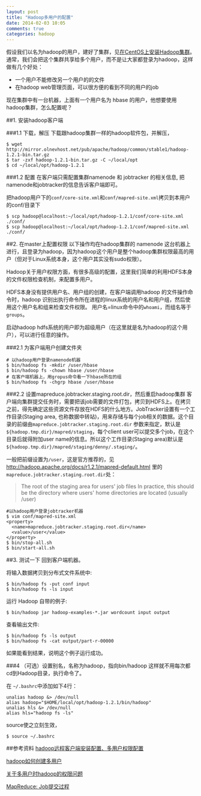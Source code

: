 ```yaml
---
layout: post
title: "Hadoop多用户的配置"
date: 2014-02-03 10:05
comments: true
categories: hadoop
---
```

假设我们以名为hadoop的用户，建好了集群，见[在CentOS上安装Hadoop集群](http://www.yanjiuyanjiu.com/blog/20140202)。通常，我们会把这个集群共享给多个用户，而不是让大家都登录为hadoop，这样做有几个好处：

* 一个用户不能修改另一个用户的的文件
* 在hadoop web管理页面，可以很方便的看到不同的用户的job

现在集群中有一台机器，上面有一个用户名为 hbase 的用户，他想要使用hadoop集群，怎么配置呢？

##1. 安装hadoop客户端

###1.1 下载，解压
下载跟hadoop集群一样的hadoop软件包，并解压，

    $ wget http://mirror.olnevhost.net/pub/apache/hadoop/common/stable1/hadoop-1.2.1-bin.tar.gz
    $ tar -zxf hadoop-1.2.1-bin.tar.gz -C ~/local/opt
    $ cd ~/local/opt/hadoop-1.2.1

###1.2 配置
在客户端只需配置集群namenode 和 jobtracker 的相关信息, 把namenode和jobtracker的信息告诉客户端即可。

把hadoop用户下的`conf/core-site.xml`和`conf/mapred-site.xml`拷贝到本用户的conf/目录下


    $ scp hadoop@localhost:~/local/opt/hadoop-1.2.1/conf/core-site.xml ./conf/
    $ scp hadoop@localhost:~/local/opt/hadoop-1.2.1/conf/mapred-site.xml ./conf/

<!-- more -->

##2. 在master上配置权限
以下操作均在hadoop集群的 namenode 这台机器上进行，且登录为hadoop，因为hadoop这个用户是整个hadoop集群权限最高的用户（但对于Linux系统本身，这个用户其实没有sudo权限）。

Hadoop关于用户权限方面，有很多高级的配置，这里我们简单的利用HDFS本身的文件权限检查机制，来配置多用户。

HDFS本身没有提供用户名、用户组的创建，在客户端调用hadoop 的文件操作命令时，hadoop 识别出执行命令所在进程的linux系统的用户名和用户组，然后使用这个用户名和组来检查文件权限。 用户名=linux命令中的`whoami`，而组名等于`groups`。 

启动hadoop hdfs系统的用户即为超级用户（在这里就是名为hadoop的这个用户），可以进行任意的操作。


###2.1 为客户端用户创建文件夹

    # 以hadoop用户登录namenode机器
    $ bin/hadoop fs -mkdir /user/hbase
    $ bin/hadoop fs -chown hbase /user/hbase
    # 在客户端机器上，用gropus命令看一下hbase所在的组
    $ bin/hadoop fs -chgrp hbase /user/hbase

###2.2 设置mapreduce.jobtracker.staging.root.dir，然后重启hadoop集群
客户端向集群提交任务时，需要把该job需要的文件打包，拷贝到HDFS上。在拷贝之前，得先确定这些资源文件存放在HDFS的什么地方。JobTracker设置有一个工作目录(Staging area, 也称数据中转站)，用来存储与每个job相关的数据。这个目录的前缀由`mapreduce.jobtracker.staging.root.dir` 参数来指定，默认是`${hadoop.tmp.dir}/mapred/staging`，每个client user可以提交多个job，在这个目录后就得附加user name的信息。所以这个工作目录(Staging area)默认是`${hadoop.tmp.dir}/mapred/staging/denny/.staging/`。

一般把前缀设置为`/user`，这是官方推荐的，见 <http://hadoop.apache.org/docs/r1.2.1/mapred-default.html> 里的`mapreduce.jobtracker.staging.root.dir`处：

> The root of the staging area for users' job files In practice, this should be the directory where users' home directories are located (usually /user)

    #以hadoop用户登录jobtracker机器
    $ vim conf/mapred-site.xml
    <property>
      <name>mapreduce.jobtracker.staging.root.dir</name>
      <value>/user</value>
    </property>
    $ bin/stop-all.sh
    $ bin/start-all.sh

##3. 测试一下
回到客户端机器。

将输入数据拷贝到分布式文件系统中:

    $ bin/hadoop fs -put conf input
    $ bin/hadoop fs -ls input

运行 Hadoop 自带的例子:

    $ bin/hadoop jar hadoop-examples-*.jar wordcount input output

查看输出文件:

    $ bin/hadoop fs -ls output
    $ bin/hadoop fs -cat output/part-r-00000

如果能看到结果，说明这个例子运行成功。

###4 （可选）设置别名，名称为hadoop，指向bin/hadoop
这样就不用每次都cd到Hadoop目录，执行命令了。

在 `~/.bashrc`中添加如下4行：

	unalias hadoop &> /dev/null
	alias hadoop="$HOME/local/opt/hadoop-1.2.1/bin/hadoop"
	unalias hls &> /dev/null
	alias hls="hadoop fs -ls"

source使之立刻生效，

	$ source ~/.bashrc

##参考资料
[hadoop远程客户端安装配置、多用户权限配置](http://blog.csdn.net/j3smile/article/details/7887826)

[hadoop如何创建多用户](http://blog.csdn.net/a999wt/article/details/8718707)

[关于多用户时hadoop的权限问题](http://blog.sina.com.cn/s/blog_605f5b4f0101897z.html)

[MapReduce: Job提交过程](http://langyu.iteye.com/blog/909170)

